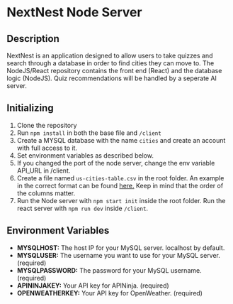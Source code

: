 # NextNest Node Server

## Description

NextNest is an application designed to allow users to take quizzes and search through a database in order to find cities they can move to. The NodeJS/React repository contains the front end (React) and the database logic (NodeJS). Quiz recommendations will be handled by a seperate AI server.

## Initializing

1. Clone the repository
2. Run `npm install` in both the base file and `/client`
3. Create a MYSQL database with the name `cities` and create an account with full access to it.
4. Set environment variables as described below.
5. If you changed the port of the node server, change the env variable API_URL in /client.
6. Create a file named `us-cities-table.csv` in the root folder. An example in the correct format can be found [here.](https://drive.google.com/file/d/1r_Ae3mU5pl_e-a67_X11EedyGN9LgZgX/view?usp=sharing) Keep in mind that the order of the columns matter.
7. Run the Node server with `npm start init` inside the root folder. Run the react server with `npm run dev` inside `/client`.

## Environment Variables

- **MYSQLHOST:** The host IP for your MySQL server. localhost by default.
- **MYSQLUSER:** The username you want to use for your MySQL server. (required)
- **MYSQLPASSWORD:** The password for your MySQL username. (required)
- **APININJAKEY:** Your API key for APINinja. (required)
- **OPENWEATHERKEY:** Your API key for OpenWeather. (required)